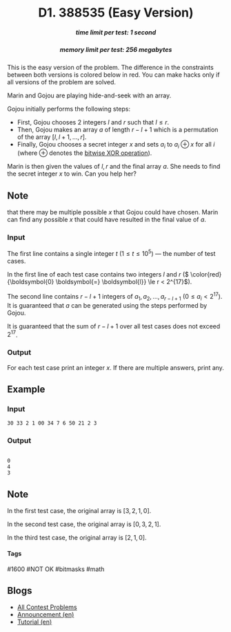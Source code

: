 <h1 style='text-align: center;'> D1. 388535 (Easy Version)</h1>

<h5 style='text-align: center;'>time limit per test: 1 second</h5>
<h5 style='text-align: center;'>memory limit per test: 256 megabytes</h5>

This is the easy version of the problem. The difference in the constraints between both versions is colored below in red. You can make hacks only if all versions of the problem are solved.

Marin and Gojou are playing hide-and-seek with an array.

Gojou initially performs the following steps: 

* First, Gojou chooses $2$ integers $l$ and $r$ such that $l \leq r$.
* Then, Gojou makes an array $a$ of length $r-l+1$ which is a permutation of the array $[l,l+1,\ldots,r]$.
* Finally, Gojou chooses a secret integer $x$ and sets $a_i$ to $a_i \oplus x$ for all $i$ (where $\oplus$ denotes the [bitwise XOR operation](https://en.wikipedia.org/wiki/Bitwise_operation#XOR)).

Marin is then given the values of $l,r$ and the final array $a$. She needs to find the secret integer $x$ to win. Can you help her?

## Note

 that there may be multiple possible $x$ that Gojou could have chosen. Marin can find any possible $x$ that could have resulted in the final value of $a$.

### Input

The first line contains a single integer $t$ ($1 \leq t \leq 10^5$) — the number of test cases.

In the first line of each test case contains two integers $l$ and $r$ ($ \color{red}{\boldsymbol{0} \boldsymbol{=} \boldsymbol{l}} \le r < 2^{17}$).

The second line contains $r - l + 1$ integers of $a_1,a_2,\ldots,a_{r-l+1}$ ($0 \le a_i < 2^{17}$). It is guaranteed that $a$ can be generated using the steps performed by Gojou.

It is guaranteed that the sum of $r - l + 1$ over all test cases does not exceed $2^{17}$.

### Output

For each test case print an integer $x$. If there are multiple answers, print any.

## Example

### Input


```text
30 33 2 1 00 34 7 6 50 21 2 3
```
### Output

```text

0
4
3

```
## Note

In the first test case, the original array is $[3, 2, 1, 0]$. 

In the second test case, the original array is $[0, 3, 2, 1]$.

In the third test case, the original array is $[2, 1, 0]$.



#### Tags 

#1600 #NOT OK #bitmasks #math 

## Blogs
- [All Contest Problems](../Codeforces_Round_779_(Div._2).md)
- [Announcement (en)](../blogs/Announcement_(en).md)
- [Tutorial (en)](../blogs/Tutorial_(en).md)
